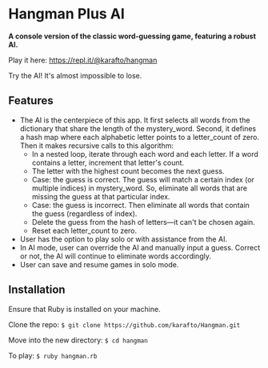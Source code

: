 # Hangman Plus AI

**A console version of the classic word-guessing game, featuring a robust AI.**

Play it here: https://repl.it/@karafto/hangman

Try the AI! It's almost impossible to lose.

## Features

* The AI is the centerpiece of this app. It first selects all words from the dictionary that share the length of the mystery_word. Second, it defines a hash map where each alphabetic letter points to a letter_count of zero. Then it makes recursive calls to this algorithm:
  * In a nested loop, iterate through each word and each letter. If a word contains a letter, increment that letter's count.
  * The letter with the highest count becomes the next guess.
  * Case: the guess is correct. The guess will match a certain index (or multiple indices) in mystery_word. So, eliminate all words that are missing the guess at that particular index.
  * Case: the guess is incorrect. Then eliminate all words that contain the guess (regardless of index).
  * Delete the guess from the hash of letters—it can't be chosen again.
  * Reset each letter_count to zero.
* User has the option to play solo or with assistance from the AI.
* In AI mode, user can override the AI and manually input a guess. Correct or not, the AI will continue to eliminate words accordingly.
* User can save and resume games in solo mode.

## Installation

Ensure that Ruby is installed on your machine.

Clone the repo: `$ git clone https://github.com/karafto/Hangman.git`

Move into the new directory: `$ cd hangman`

To play: `$ ruby hangman.rb`